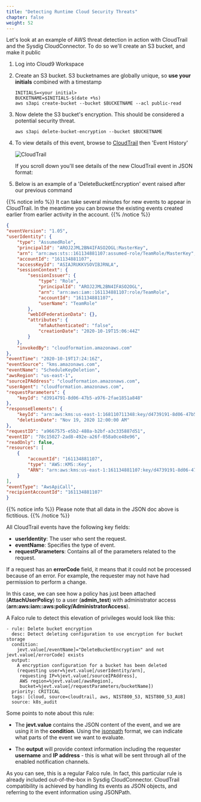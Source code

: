 ```yaml
---
title: "Detecting Runtime Cloud Security Threats"
chapter: false
weight: 52
---
```


Let's look at an example of AWS threat detection in action with CloudTrail and the Sysdig CloudConnector.  To do so we'll create an S3 bucket, and make it public

1. Log into Cloud9 Workspace
2. Create an S3 bucket. S3 bucketnames are globally unique, so **use your initials** combined with a timestamp

    ```
    INITIALS=<your initial>
    BUCKETNAME=$INITIALS-$(date +%s)
    aws s3api create-bucket --bucket $BUCKETNAME --acl public-read
    ```

3. Now delete the S3 bucket's encryption.  This should be considered a potential security threat.

    ```
    aws s3api delete-bucket-encryption --bucket $BUCKETNAME
    ```

4. To view details of this event, browse to [CloudTrail](https://console.aws.amazon.com/cloudtrail/home) then 'Event History'

    ![CloudTrail](/images/50_module_3/cloudtrail01.png)

    If you scroll down you'll see details of the new CloudTrail event in JSON format:

5. Below is an example of a 'DeleteBucketEncryption' event raised after our previous command

{{% notice info %}}
It can take several minutes for new events to appear in CloudTrail. In the meantime you can browse the existing events created earlier from earlier activity in the account.
{{% /notice %}}

```JSON
{
"eventVersion": "1.05",
"userIdentity": {
    "type": "AssumedRole",
    "principalId": "AROJ2JML2BN4IFASO2OGL:MasterKey",
    "arn": "arn:aws:sts::161134881107:assumed-role/TeamRole/MasterKey",
    "accountId": "161134881107",
    "accessKeyId": "ASIAJRUKKVSOVIBJRNLA",
    "sessionContext": {
        "sessionIssuer": {
            "type": "Role",
            "principalId": "AROJ2JML2BN4IFASO2OGL",
            "arn": "arn:aws:iam::161134881107:role/TeamRole",
            "accountId": "161134881107",
            "userName": "TeamRole"
        },
        "webIdFederationData": {},
        "attributes": {
            "mfaAuthenticated": "false",
            "creationDate": "2020-10-19T15:06:44Z"
        }
    },
    "invokedBy": "cloudformation.amazonaws.com"
},
"eventTime": "2020-10-19T17:24:16Z",
"eventSource": "kms.amazonaws.com",
"eventName": "ScheduleKeyDeletion",
"awsRegion": "us-east-1",
"sourceIPAddress": "cloudformation.amazonaws.com",
"userAgent": "cloudformation.amazonaws.com",
"requestParameters": {
    "keyId": "d3914791-8d06-47b5-a976-2fae1851a848"
},
"responseElements": {
    "keyId": "arn:aws:kms:us-east-1:168110711348:key/d4739191-8d06-47b5-a976-21a8fe1854a8",
    "deletionDate": "Nov 19, 2020 12:00:00 AM"
},
"requestID": "a9667575-e5b2-488a-b2bf-a3c335887d51",
"eventID": "78c15027-2ad8-492e-a26f-058a0ce48e96",
"readOnly": false,
"resources": [
    {
        "accountId": "161134881107",
        "type": "AWS::KMS::Key",
        "ARN": "arn:aws:kms:us-east-1:161134881107:key/d4739191-8d06-47b5-a976-21a8fe1854a8"
    }
],
"eventType": "AwsApiCall",
"recipientAccountId": "161134881107"
}
```

{{% notice info %}}
Please note that all data in the JSON doc above is fictitious.
{{% /notice %}}


All CloudTrail events have the following key fields:

- **userIdentity**: The user who sent the request.
- **eventName**: Specifies the type of event.
- **requestParameters**: Contains all of the parameters related to the request.

If a request has an **errorCode** field, it means that it could not be processed because of an error. For example, the requester may not have had permission to perform a change.

In this case, we can see how a policy has just been attached (**AttachUserPolicy**) to a user (**admin_test**) with administrator access (**arn:aws:iam::aws:policy/AdministratorAccess**).

A Falco rule to detect this elevation of privileges would look like this:


```
- rule: Delete bucket encryption
  desc: Detect deleting configuration to use encryption for bucket storage
  condition:
    jevt.value[/eventName]="DeleteBucketEncryption" and not jevt.value[/errorCode] exists
  output:
    A encryption configuration for a bucket has been deleted
    (requesting user=%jevt.value[/userIdentity/arn],
     requesting IP=%jevt.value[/sourceIPAddress],
     AWS region=%jevt.value[/awsRegion],
     bucket=%jevt.value[/requestParameters/bucketName])
  priority: CRITICAL
  tags: [cloud, source=cloudtrail, aws, NIST800_53, NIST800_53_AU8]
  source: k8s_audit
```

Some points to note about this rule:

 - The **jevt.value** contains the JSON content of the event, and we are using it in the **condition**. Using the [jsonpath](https://jsonpath.com/) format, we can indicate what parts of the event we want to evaluate.

 - The **output** will provide context information including the requester **username** and **IP address** - this is what will be sent through all of the enabled notification channels.

As you can see, this is a regular Falco rule. In fact, this particular rule is already included out-of-the-box in Sysdig CloudConnector. CloudTrail compatibility is achieved by handling its events as JSON objects, and referring to the event information using JSONPath.

